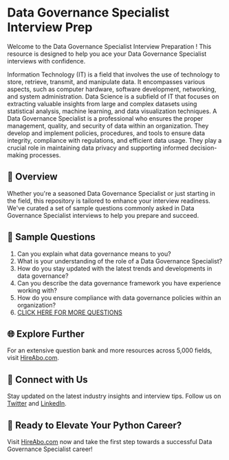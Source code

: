 # Data Governance Specialist Interview Prep

Welcome to the Data Governance Specialist Interview Preparation ! This resource is designed to help you ace your Data Governance Specialist interviews with confidence.

Information Technology (IT) is a field that involves the use of technology to store, retrieve, transmit, and manipulate data. It encompasses various aspects, such as computer hardware, software development, networking, and system administration. Data Science is a subfield of IT that focuses on extracting valuable insights from large and complex datasets using statistical analysis, machine learning, and data visualization techniques. A Data Governance Specialist is a professional who ensures the proper management, quality, and security of data within an organization. They develop and implement policies, procedures, and tools to ensure data integrity, compliance with regulations, and efficient data usage. They play a crucial role in maintaining data privacy and supporting informed decision-making processes.

## 🚀 Overview

Whether you're a seasoned Data Governance Specialist or just starting in the field, this repository is tailored to enhance your interview readiness. We've curated a set of sample questions commonly asked in Data Governance Specialist interviews to help you prepare and succeed.

## 📝 Sample Questions

1. Can you explain what data governance means to you?
2. What is your understanding of the role of a Data Governance Specialist?
3. How do you stay updated with the latest trends and developments in data governance?
4. Can you describe the data governance framework you have experience working with?
5. How do you ensure compliance with data governance policies within an organization?
6. [CLICK HERE FOR MORE QUESTIONS](https://hireabo.com/job/0_3_27/Data%20Governance%20Specialist)

## 🌐 Explore Further

For an extensive question bank and more resources across 5,000 fields, visit [HireAbo.com](https://www.hireabo.com).

## 📱 Connect with Us

Stay updated on the latest industry insights and interview tips. Follow us on [Twitter](https://twitter.com/hireabo) and [LinkedIn](https://www.linkedin.com/in/hire-abo-3609972a8/).

## 🚀 Ready to Elevate Your Python Career?

Visit [HireAbo.com](https://www.hireabo.com) now and take the first step towards a successful Data Governance Specialist career!